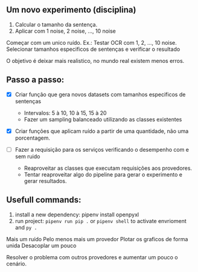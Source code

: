 ## Um novo experimento (disciplina)

1. Calcular o tamanho da sentença.
2. Aplicar com 1 noise, 2 noise, ..., 10 noise

Começar com um unico ruído.
Ex.: Testar OCR com 1, 2, ..., 10 noise.
Selecionar tamanhos especificos de sentenças e verificar o resultado

O objetivo é deixar mais realistico, no mundo real existem menos erros.


## Passo a passo:
- [x] Criar função que gera novos datasets com tamanhos especificos de sentenças
    - Intervalos: 5 à 10, 10 à 15, 15 à 20
    - Fazer um sampling balanceado utilizando as classes existentes

- [x] Criar funções que aplicam ruído a partir de uma quantidade, não uma porcentagem.

- [ ] Fazer a requisição para os serviços verificando o desempenho com e sem ruido
    - Reaproveitar as classes que executam requisições aos provedores.
    - Tentar reaproveitar algo do pipeline para gerar o experimento e gerar resultados.

## Usefull commands:
1. install a new dependency: pipenv install openpyxl
2. run project: ``pipenv run pip .`` or ``pipenv shell`` to activate envrioment and ``py .``


Mais um ruído
Pelo menos mais um provedor
Plotar os graficos de forma unida
Desacoplar um pouco

Resolver o problema com outros provedores e aumentar um pouco o cenário.